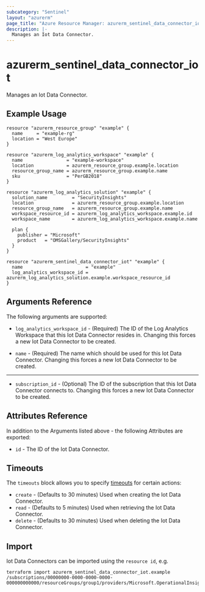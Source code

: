 ```yaml
---
subcategory: "Sentinel"
layout: "azurerm"
page_title: "Azure Resource Manager: azurerm_sentinel_data_connector_iot"
description: |-
  Manages an Iot Data Connector.
---
```


# azurerm_sentinel_data_connector_iot

Manages an Iot Data Connector.

## Example Usage

```hcl
resource "azurerm_resource_group" "example" {
  name     = "example-rg"
  location = "West Europe"
}

resource "azurerm_log_analytics_workspace" "example" {
  name                = "example-workspace"
  location            = azurerm_resource_group.example.location
  resource_group_name = azurerm_resource_group.example.name
  sku                 = "PerGB2018"
}

resource "azurerm_log_analytics_solution" "example" {
  solution_name         = "SecurityInsights"
  location              = azurerm_resource_group.example.location
  resource_group_name   = azurerm_resource_group.example.name
  workspace_resource_id = azurerm_log_analytics_workspace.example.id
  workspace_name        = azurerm_log_analytics_workspace.example.name

  plan {
    publisher = "Microsoft"
    product   = "OMSGallery/SecurityInsights"
  }
}

resource "azurerm_sentinel_data_connector_iot" "example" {
  name                       = "example"
  log_analytics_workspace_id = azurerm_log_analytics_solution.example.workspace_resource_id
}
```

## Arguments Reference

The following arguments are supported:

* `log_analytics_workspace_id` - (Required) The ID of the Log Analytics Workspace that this Iot Data Connector resides in. Changing this forces a new Iot Data Connector to be created.

* `name` - (Required) The name which should be used for this Iot Data Connector. Changing this forces a new Iot Data Connector to be created.

---

* `subscription_id` - (Optional) The ID of the subscription that this Iot Data Connector connects to. Changing this forces a new Iot Data Connector to be created.

## Attributes Reference

In addition to the Arguments listed above - the following Attributes are exported:

* `id` - The ID of the Iot Data Connector.

## Timeouts

The `timeouts` block allows you to specify [timeouts](https://www.terraform.io/language/resources/syntax#operation-timeouts) for certain actions:

* `create` - (Defaults to 30 minutes) Used when creating the Iot Data Connector.
* `read` - (Defaults to 5 minutes) Used when retrieving the Iot Data Connector.
* `delete` - (Defaults to 30 minutes) Used when deleting the Iot Data Connector.

## Import

Iot Data Connectors can be imported using the `resource id`, e.g.

```shell
terraform import azurerm_sentinel_data_connector_iot.example /subscriptions/00000000-0000-0000-0000-000000000000/resourceGroups/group1/providers/Microsoft.OperationalInsights/workspaces/workspace1/providers/Microsoft.SecurityInsights/dataConnectors/dc1
```
